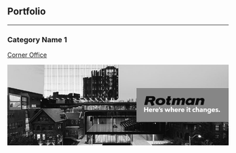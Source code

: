 ## Portfolio

---

### Category Name 1 

[Corner Office](https://github.com/silkdom/Corner-Office)

<img src="img/rotman.png?raw=true"/>
